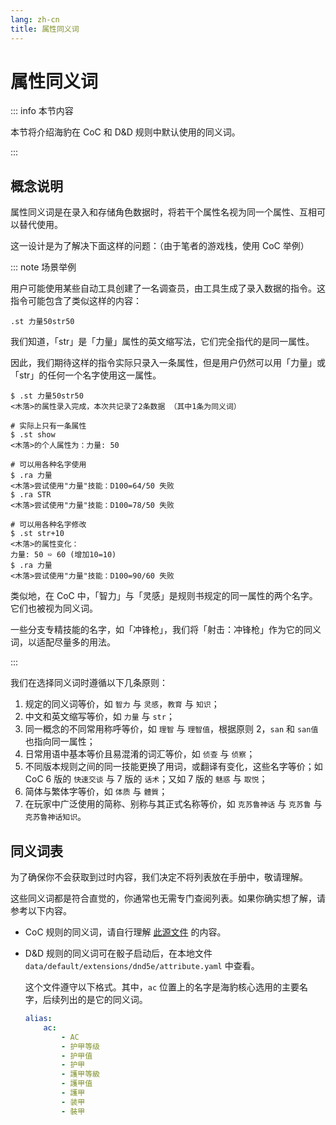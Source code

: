 ```yaml
---
lang: zh-cn
title: 属性同义词
---
```


# 属性同义词

::: info 本节内容

本节将介绍海豹在 CoC 和 D&D 规则中默认使用的同义词。

:::

## 概念说明

属性同义词是在录入和存储角色数据时，将若干个属性名视为同一个属性、互相可以替代使用。

这一设计是为了解决下面这样的问题：（由于笔者的游戏栈，使用 CoC 举例）

::: note 场景举例

用户可能使用某些自动工具创建了一名调查员，由工具生成了录入数据的指令。这指令可能包含了类似这样的内容：

```
.st 力量50str50
```

我们知道，「str」是「力量」属性的英文缩写法，它们完全指代的是同一属性。

因此，我们期待这样的指令实际只录入一条属性，但是用户仍然可以用「力量」或「str」的任何一个名字使用这一属性。

```
$ .st 力量50str50
<木落>的属性录入完成，本次共记录了2条数据 （其中1条为同义词）

# 实际上只有一条属性
$ .st show
<木落>的个人属性为：力量: 50

# 可以用各种名字使用
$ .ra 力量
<木落>尝试使用"力量"技能：D100=64/50 失败
$ .ra STR
<木落>尝试使用"力量"技能：D100=78/50 失败

# 可以用各种名字修改
$ .st str+10
<木落>的属性变化：
力量: 50 ➯ 60 (增加10=10)
$ .ra 力量
<木落>尝试使用"力量"技能：D100=90/60 失败
```

类似地，在 CoC 中，「智力」与「灵感」是规则书规定的同一属性的两个名字。它们也被视为同义词。

一些分支专精技能的名字，如「冲锋枪」，我们将「射击：冲锋枪」作为它的同义词，以适配尽量多的用法。

:::

我们在选择同义词时遵循以下几条原则：

1. 规定的同义词等价，如 `智力` 与 `灵感`，`教育` 与 `知识`；
2. 中文和英文缩写等价，如 `力量` 与 `str`；
3. 同一概念的不同常用称呼等价，如 `理智` 与 `理智值`，根据原则 2，`san` 和 `san值` 也指向同一属性；
4. 日常用语中基本等价且易混淆的词汇等价，如 `侦查` 与 `侦察`；
5. 不同版本规则之间的同一技能更换了用词，或翻译有变化，这些名字等价；如 CoC 6 版的 `快速交谈` 与 7 版的 `话术`；又如 7 版的 `魅惑` 与 `取悦`；
6. 简体与繁体字等价，如 `体质` 与 `體質`；
7. 在玩家中广泛使用的简称、别称与其正式名称等价，如 `克苏鲁神话` 与 `克苏鲁` 与 `克苏鲁神话知识`。

## 同义词表

为了确保你不会获取到过时内容，我们决定不将列表放在手册中，敬请理解。

这些同义词都是符合直觉的，你通常也无需专门查阅列表。如果你确实想了解，请参考以下内容。

- CoC 规则的同义词，请自行理解 [此源文件](https://github.com/sealdice/sealdice-core/blob/master/dice/ext_coc7_template.go) 的内容。

- D&D 规则的同义词可在骰子启动后，在本地文件 `data/default/extensions/dnd5e/attribute.yaml` 中查看。

    这个文件遵守以下格式。其中，`ac` 位置上的名字是海豹核心选用的主要名字，后续列出的是它的同义词。

    ```yaml
    alias:
        ac:
            - AC
            - 护甲等级
            - 护甲值
            - 护甲
            - 護甲等級
            - 護甲值
            - 護甲
            - 装甲
            - 裝甲
    ```
